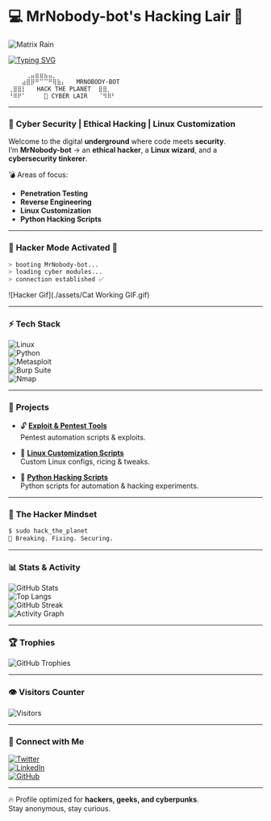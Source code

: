 # 💻 MrNobody-bot's Hacking Lair 👾  

![Matrix Rain](https://raw.githubusercontent.com/rodrigograca31/rodrigograca31/master/matrix.svg)

[![Typing SVG](https://readme-typing-svg.herokuapp.com?lines=Cyber+Security+Enthusiast;Linux+Customizer;Ethical+Hacker+👾;Reverse+Engineer;Pentester+💣)](https://git.io/typing-svg)  

```
⠀⠀⠀⠀⢀⣤⣶⣶⣦⣤⡀  
⠀⠀⠀⣴⣿⡿⠛⠉⠉⠛⢿⣷⡄   MRNOBODY-BOT  
⢀⣿⣿⡇   HACK THE PLANET  ⣿⣿⡀  
⠘⠿⠟⠁     👾 CYBER LAIR   ⠈⠻⠿⠃  
```

---

### 🧠 **Cyber Security | Ethical Hacking | Linux Customization**
Welcome to the digital **underground** where code meets **security**.  
I’m **MrNobody-bot** → an **ethical hacker**, a **Linux wizard**, and a **cybersecurity tinkerer**.  

💣 Areas of focus:  
- **Penetration Testing**  
- **Reverse Engineering**  
- **Linux Customization**  
- **Python Hacking Scripts**  

---

### 🚨 **Hacker Mode Activated** 🚨  

```bash
> booting MrNobody-bot...
> loading cyber modules...
> connection established ✅
```

![Hacker Gif](./assets/Cat Working GIF.gif)  

---

### ⚡ **Tech Stack**

![Linux](https://img.shields.io/badge/Linux-Kali%20%7C%20Arch%20%7C%20Ubuntu-blue?logo=linux)  
![Python](https://img.shields.io/badge/Python-Hacking%20Scripts-yellow?logo=python)  
![Metasploit](https://img.shields.io/badge/Metasploit-Exploit%20Framework-red)  
![Burp Suite](https://img.shields.io/badge/Burp%20Suite-Web%20Security-orange)  
![Nmap](https://img.shields.io/badge/Nmap-Network%20Scanner-lightgrey)  

---

### 🚀 **Projects**

- 🔓 **[Exploit & Pentest Tools](https://github.com/MrNobody-bot/penetration-testing-tools)**  
  Pentest automation scripts & exploits.  

- 🐧 **[Linux Customization Scripts](https://github.com/MrNobody-bot/linux-customization-scripts)**  
  Custom Linux configs, ricing & tweaks.  

- 🧩 **[Python Hacking Scripts](https://github.com/MrNobody-bot/python-hacking-scripts)**  
  Python scripts for automation & hacking experiments.  

---

### 💾 **The Hacker Mindset**

```bash
$ sudo hack_the_planet
🚀 Breaking. Fixing. Securing.
```

---

### 📊 **Stats & Activity**

![GitHub Stats](https://github-readme-stats.vercel.app/api?username=MrNobody-bot&show_icons=true&theme=radical)  
![Top Langs](https://github-readme-stats.vercel.app/api/top-langs/?username=MrNobody-bot&layout=compact&theme=radical)  
![GitHub Streak](https://streak-stats.demolab.com?user=MrNobody-bot&theme=radical)  
![Activity Graph](https://github-readme-activity-graph.vercel.app/graph?username=MrNobody-bot&theme=radical)  

---

### 🏆 **Trophies**

![GitHub Trophies](https://github-profile-trophy.vercel.app/?username=MrNobody-bot&theme=radical&no-frame=true&row=1&column=6)  

---

### 👁️ **Visitors Counter**

![Visitors](https://komarev.com/ghpvc/?username=MrNobody-bot&color=blue&style=flat-square&label=Profile+Views)  

---

### 👾 **Connect with Me**

[![Twitter](https://img.shields.io/badge/Twitter-@UDAYBHAN5751-blue?logo=twitter&logoColor=white)](https://twitter.com/@UDAYBHAN5751)  
[![LinkedIn](https://img.shields.io/badge/LinkedIn-Connect%20with%20me-blue?logo=linkedin&logoColor=white)](https://linkedin.com/in/MrNobody-bot)  
[![GitHub](https://img.shields.io/badge/GitHub-MrNobody--bot-black?logo=github)](https://github.com/MrNobody-bot)  

---

🔥 Profile optimized for **hackers, geeks, and cyberpunks**.  
Stay anonymous, stay curious.  
